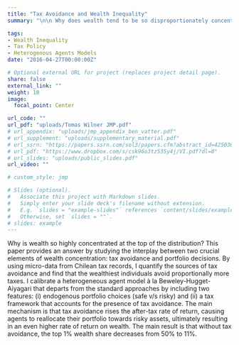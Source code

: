 ```yaml
---
title: "Tax Avoidance and Wealth Inequality"
summary: "\n\n Why does wealth tend to be so disproportionately concentrated among the top percentile of the distribution?"

tags:
- Wealth Inequality
- Tax Policy
- Heterogenous Agents Models
date: "2016-04-27T00:00:00Z"

# Optional external URL for project (replaces project detail page).
share: false
external_link: ""
weight: 10
image:
  focal_point: Center

url_code: ""
url_pdf: "uploads/Tomas Wilner JMP.pdf"
# url_appendix: "uploads/jmp_appendix_ben_vatter.pdf"
# url_supplement: "uploads/supplementary_material.pdf"
# url_ssrn: "https://papers.ssrn.com/sol3/papers.cfm?abstract_id=4250361"
# url_pdf: "https://www.dropbox.com/s/csk96o3tz535y4j/VI.pdf?dl=0"
# url_slides: "uploads/public_slides.pdf"
url_video: ""

# custom_style: jmp

# Slides (optional).
#   Associate this project with Markdown slides.
#   Simply enter your slide deck's filename without extension.
#   E.g. `slides = "example-slides"` references `content/slides/example-slides.md`.
#   Otherwise, set `slides = ""`.
# slides: example
---
```


Why is wealth so highly concentrated at the top of the distribution? This paper provides an answer by studying the interplay between two crucial elements of wealth concentration: tax avoidance and portfolio decisions. By using micro-data from Chilean tax records, I quantify the sources of tax avoidance and find that the wealthiest individuals avoid proportionally more taxes. I calibrate a heterogeneous agent model à la Beweley-Hugget-Aiyagari that departs from the standard approaches by including two features: (i) endogenous portfolio choices (safe v/s risky) and (ii) a tax framework that accounts for the presence of tax avoidance. The main mechanism is that tax avoidance rises the after-tax rate of return, causing agents to reallocate their portfolio towards risky assets, ultimately resulting in an even higher rate of return on wealth. The main result is that without tax avoidance, the top 1\% wealth share decreases from 50\%  to 11\%.
